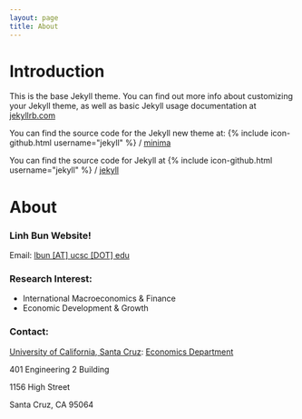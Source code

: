 ```yaml
---
layout: page
title: About
---
```


# Introduction
This is the base Jekyll theme. You can find out more info about customizing your Jekyll theme, as well as basic Jekyll usage documentation at [jekyllrb.com](http://jekyllrb.com/)

You can find the source code for the Jekyll new theme at:
{% include icon-github.html username="jekyll" %} /
[minima](https://github.com/jekyll/minima)

You can find the source code for Jekyll at
{% include icon-github.html username="jekyll" %} /
[jekyll](https://github.com/jekyll/jekyll)

# About
### Linh Bun Website!
Email: [lbun [AT] ucsc [DOT] edu](lbun@ucsc.edu)

### Research Interest:
* International Macroeconomics & Finance
* Economic Development & Growth

### Contact:
[University of California, Santa Cruz](https://www.ucsc.edu/): [Economics Department](https://economics.ucsc.edu/index.html)

401 Engineering 2 Building

1156 High Street

Santa Cruz, CA 95064
